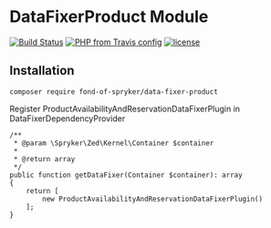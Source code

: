 # DataFixerProduct Module
[![Build Status](https://travis-ci.org/fond-of/spryker-data-fixer-product.svg?branch=master)](https://travis-ci.org/fond-of/spryker-data-fixer-product)
[![PHP from Travis config](https://img.shields.io/travis/php-v/symfony/symfony.svg)](https://php.net/)
[![license](https://img.shields.io/github/license/mashape/apistatus.svg)](https://packagist.org/packages/fond-of-spryker/data-fixer-product)

## Installation

```
composer require fond-of-spryker/data-fixer-product
```

Register ProductAvailabilityAndReservationDataFixerPlugin in DataFixerDependencyProvider

```
/**
 * @param \Spryker\Zed\Kernel\Container $container
 *
 * @return array
 */
public function getDataFixer(Container $container): array
{
    return [
        new ProductAvailabilityAndReservationDataFixerPlugin()
    ];
}
```
